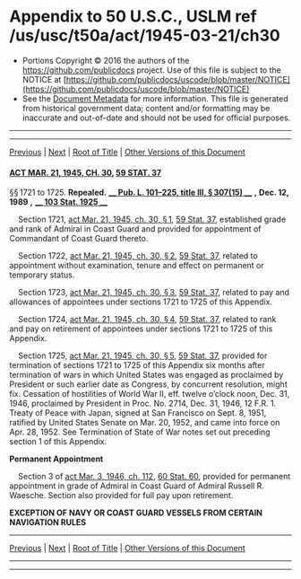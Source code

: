 ---
---

# Appendix to 50 U.S.C., USLM ref /us/usc/t50a/act/1945-03-21/ch30

* Portions Copyright © 2016 the authors of the https://github.com/publicdocs project.
  Use of this file is subject to the NOTICE at [https://github.com/publicdocs/uscode/blob/master/NOTICE](https://github.com/publicdocs/uscode/blob/master/NOTICE)
* See the [Document Metadata](././../../../../../..//README.md) for more information.
  This file is generated from historical government data; content and/or formatting may be inaccurate and out-of-date and should not be used for official purposes.

----------
----------

[Previous](./../../../../../..//us/usc/t50a/act/1945-03-21/ch29/m__us_usc_t50a_act_1945-03-21_ch29.md) | [Next](./../../../../../..//us/usc/t50a/act/1945-12-03/ch511/m__us_usc_t50a_act_1945-12-03_ch511.md) | [Root of Title](./../../../../../../) | [Other Versions of this Document](https://publicdocs.github.io/go/links?ns=uslm&ref=%2Fus%2Fusc%2Ft50a%2Fact%2F1945-03-21%2Fch30)

#### [ACT MAR. 21, 1945, CH. 30][/us/act/1945-03-21/ch30], [59 STAT. 37][/us/stat/59/37]

§§ 1721 to 1725. __Repealed.__  __[__  __Pub. L. 101–225, title III, § 307(15)__  __][/us/pl/101/225/s307/15]__  __,__  __Dec. 12, 1989__  __,__  __[__  __103 Stat. 1925__  __][/us/stat/103/1925]__ 

    Section 1721, [act Mar. 21, 1945, ch. 30, § 1][/us/act/1945-03-21/ch30/s1], [59 Stat. 37][/us/stat/59/37], established grade and rank of Admiral in Coast Guard and provided for appointment of Commandant of Coast Guard thereto.

    Section 1722, [act Mar. 21, 1945, ch. 30, § 2][/us/act/1945-03-21/ch30/s2], [59 Stat. 37][/us/stat/59/37], related to appointment without examination, tenure and effect on permanent or temporary status.

    Section 1723, [act Mar. 21, 1945, ch. 30, § 3][/us/act/1945-03-21/ch30/s3], [59 Stat. 37][/us/stat/59/37], related to pay and allowances of appointees under sections 1721 to 1725 of this Appendix.

    Section 1724, [act Mar. 21, 1945, ch. 30, § 4][/us/act/1945-03-21/ch30/s4], [59 Stat. 37][/us/stat/59/37], related to rank and pay on retirement of appointees under sections 1721 to 1725 of this Appendix.

    Section 1725, [act Mar. 21, 1945, ch. 30, § 5][/us/act/1945-03-21/ch30/s5], [59 Stat. 37][/us/stat/59/37], provided for termination of sections 1721 to 1725 of this Appendix six months after termination of wars in which United States was engaged as proclaimed by President or such earlier date as Congress, by concurrent resolution, might fix. Cessation of hostilities of World War II, eff. twelve o’clock noon, Dec. 31, 1946, proclaimed by President in Proc. No. 2714, Dec. 31, 1946, 12 F.R. 1. Treaty of Peace with Japan, signed at San Francisco on Sept. 8, 1951, ratified by United States Senate on Mar. 20, 1952, and came into force on Apr. 28, 1952. See Termination of State of War notes set out preceding section 1 of this Appendix.

 __Permanent Appointment__ 

    Section 3 of [act Mar. 3, 1946, ch. 112][/us/act/1946-03-03/ch112], [60 Stat. 60][/us/stat/60/60], provided for permanent appointment in grade of Admiral in Coast Guard of Admiral Russell R. Waesche. Section also provided for full pay upon retirement.

 __EXCEPTION OF NAVY OR COAST GUARD VESSELS FROM CERTAIN NAVIGATION RULES__ 

----------

[Previous](./../../../../../..//us/usc/t50a/act/1945-03-21/ch29/m__us_usc_t50a_act_1945-03-21_ch29.md) | [Next](./../../../../../..//us/usc/t50a/act/1945-12-03/ch511/m__us_usc_t50a_act_1945-12-03_ch511.md) | [Root of Title](./../../../../../../) | [Other Versions of this Document](https://publicdocs.github.io/go/links?ns=uslm&ref=%2Fus%2Fusc%2Ft50a%2Fact%2F1945-03-21%2Fch30)

----------
----------

[/us/act/1945-03-21/ch30]: https://publicdocs.github.io/go/links?ns=uslm&ref=%2Fus%2Fact%2F1945-03-21%2Fch30
[/us/stat/59/37]: https://publicdocs.github.io/go/links?ns=uslm&ref=%2Fus%2Fstat%2F59%2F37
[/us/pl/101/225/s307/15]: https://publicdocs.github.io/go/links?ns=uslm&ref=%2Fus%2Fpl%2F101%2F225%2Fs307%2F15
[/us/stat/103/1925]: https://publicdocs.github.io/go/links?ns=uslm&ref=%2Fus%2Fstat%2F103%2F1925
[/us/act/1945-03-21/ch30/s1]: https://publicdocs.github.io/go/links?ns=uslm&ref=%2Fus%2Fact%2F1945-03-21%2Fch30%2Fs1
[/us/stat/59/37]: https://publicdocs.github.io/go/links?ns=uslm&ref=%2Fus%2Fstat%2F59%2F37
[/us/act/1945-03-21/ch30/s2]: https://publicdocs.github.io/go/links?ns=uslm&ref=%2Fus%2Fact%2F1945-03-21%2Fch30%2Fs2
[/us/stat/59/37]: https://publicdocs.github.io/go/links?ns=uslm&ref=%2Fus%2Fstat%2F59%2F37
[/us/act/1945-03-21/ch30/s3]: https://publicdocs.github.io/go/links?ns=uslm&ref=%2Fus%2Fact%2F1945-03-21%2Fch30%2Fs3
[/us/stat/59/37]: https://publicdocs.github.io/go/links?ns=uslm&ref=%2Fus%2Fstat%2F59%2F37
[/us/act/1945-03-21/ch30/s4]: https://publicdocs.github.io/go/links?ns=uslm&ref=%2Fus%2Fact%2F1945-03-21%2Fch30%2Fs4
[/us/stat/59/37]: https://publicdocs.github.io/go/links?ns=uslm&ref=%2Fus%2Fstat%2F59%2F37
[/us/act/1945-03-21/ch30/s5]: https://publicdocs.github.io/go/links?ns=uslm&ref=%2Fus%2Fact%2F1945-03-21%2Fch30%2Fs5
[/us/stat/59/37]: https://publicdocs.github.io/go/links?ns=uslm&ref=%2Fus%2Fstat%2F59%2F37
[/us/act/1946-03-03/ch112]: https://publicdocs.github.io/go/links?ns=uslm&ref=%2Fus%2Fact%2F1946-03-03%2Fch112
[/us/stat/60/60]: https://publicdocs.github.io/go/links?ns=uslm&ref=%2Fus%2Fstat%2F60%2F60


